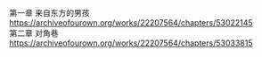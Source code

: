 第一章 来自东方的男孩 https://archiveofourown.org/works/22207564/chapters/53022145                                                         
第二章 对角巷 https://archiveofourown.org/works/22207564/chapters/53033815

